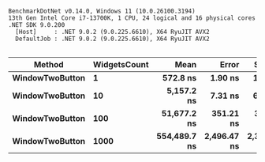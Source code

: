 ```

BenchmarkDotNet v0.14.0, Windows 11 (10.0.26100.3194)
13th Gen Intel Core i7-13700K, 1 CPU, 24 logical and 16 physical cores
.NET SDK 9.0.200
  [Host]     : .NET 9.0.2 (9.0.225.6610), X64 RyuJIT AVX2
  DefaultJob : .NET 9.0.2 (9.0.225.6610), X64 RyuJIT AVX2


```
| Method          | WidgetsCount | Mean         | Error       | StdDev      |
|---------------- |------------- |-------------:|------------:|------------:|
| **WindowTwoButton** | **1**            |     **572.8 ns** |     **1.90 ns** |     **1.68 ns** |
| **WindowTwoButton** | **10**           |   **5,157.2 ns** |     **7.31 ns** |     **6.48 ns** |
| **WindowTwoButton** | **100**          |  **51,677.2 ns** |   **351.21 ns** |   **328.52 ns** |
| **WindowTwoButton** | **1000**         | **554,489.7 ns** | **2,496.47 ns** | **2,335.20 ns** |
